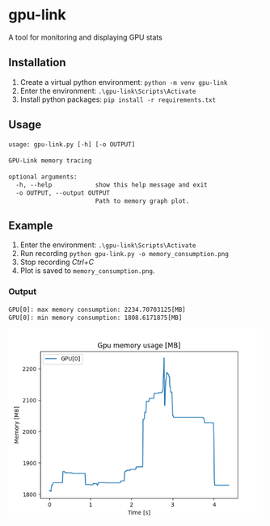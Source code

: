 # gpu-link
A tool for monitoring and displaying GPU stats

## Installation
1. Create a virtual python environment: `python -m venv gpu-link`
2. Enter the environment: `.\gpu-link\Scripts\Activate`
3. Install python packages: `pip install -r requirements.txt`

## Usage
```
usage: gpu-link.py [-h] [-o OUTPUT]

GPU-Link memory tracing

optional arguments:
  -h, --help            show this help message and exit
  -o OUTPUT, --output OUTPUT
                        Path to memory graph plot.
```

## Example
1. Enter the environment: `.\gpu-link\Scripts\Activate`
2. Run recording `python gpu-link.py -o memory_consumption.png`
3. Stop recording *Ctrl+C*
4. Plot is saved to `memory_consumption.png`.

### Output
```
GPU[0]: max memory consumption: 2234.70703125[MB]  
GPU[0]: min memory consumption: 1808.6171875[MB]
```
![Memory consumption over time](./docs/mem_consumption.png)

